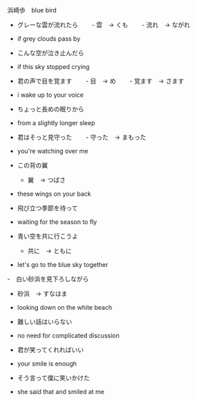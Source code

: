 浜崎歩　blue bird

- グレーな雲が流れたら
　　- 雲　→ くも
　　- 流れ　→ ながれ
- if grey clouds pass by

- こんな空が泣き止んだら
- if this sky stopped crying

- 君の声で目を覚ます
　　- 目　→ め
　　- 覚ます　→ さます
- i wake up to your voice

- ちょっと長めの眠りから
- from a slightly longer sleep

- 君はそっと見守った
　　- 守った　→ まもった
- you're watching over me

- この背の翼　
  - 翼　→ つばさ
- these wings on your back

- 飛び立つ季節を待って
- waiting for the season to fly

- 青い空を共に行こうよ
  - 共に　→ ともに
- let's go to the blue sky together

-　白い砂浜を見下ろしながら
  - 砂浜　→ すなはま
- looking down on the white beach

- 難しい話はいらない
- no need for complicated discussion

- 君が笑ってくれればいい
- your smile is enough

- そう言って僕に笑いかけた
- she said that and smiled at me
